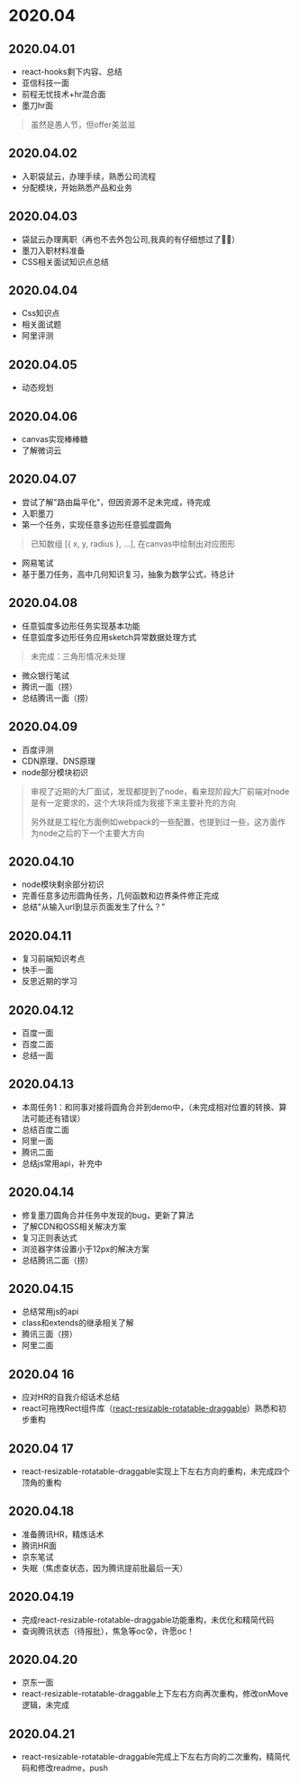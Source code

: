# 2020.04

## 2020.04.01
- react-hooks剩下内容、总结
- 亚信科技一面
- 前程无忧技术+hr混合面
- 墨刀hr面

> 虽然是愚人节，但offer美滋滋

## 2020.04.02

- 入职袋鼠云，办理手续，熟悉公司流程
- 分配模块，开始熟悉产品和业务

## 2020.04.03

- 袋鼠云办理离职（再也不去外包公司,我真的有仔细想过了🤦‍♀️）
- 墨刀入职材料准备
- CSS相关面试知识点总结

## 2020.04.04

- Css知识点
- 相关面试题
- 阿里评测

## 2020.04.05

- 动态规划

## 2020.04.06

- canvas实现棒棒糖
- 了解微词云

## 2020.04.07

- 尝试了解"路由扁平化"，但因资源不足未完成，待完成
- 入职墨刀
- 第一个任务，实现任意多边形任意弧度圆角
> 已知数组 [{ x, y, radius }, ...], 在canvas中绘制出对应图形
- 网易笔试
- 基于墨刀任务，高中几何知识复习，抽象为数学公式，待总计

## 2020.04.08

- 任意弧度多边形任务实现基本功能
- 任意弧度多边形任务应用sketch异常数据处理方式
> 未完成：三角形情况未处理
- 微众银行笔试
- 腾讯一面（捞）
- 总结腾讯一面（捞）

## 2020.04.09

- 百度评测
- CDN原理、DNS原理
- node部分模块初识

> 审视了近期的大厂面试，发现都提到了node，看来现阶段大厂前端对node是有一定要求的，这个大块将成为我接下来主要补充的方向
>
> 另外就是工程化方面例如webpack的一些配置，也提到过一些，这方面作为node之后的下一个主要大方向

## 2020.04.10

- node模块剩余部分初识
- 完善任意多边形圆角任务，几何函数和边界条件修正完成
- 总结"从输入url到显示页面发生了什么？"

## 2020.04.11

- 复习前端知识考点
- 快手一面
- 反思近期的学习

## 2020.04.12

- 百度一面
- 百度二面
- 总结一面

## 2020.04.13

- 本周任务1：和同事对接将圆角合并到demo中，（未完成相对位置的转换、算法可能还有错误）
- 总结百度二面
- 阿里一面
- 腾讯二面
- 总结js常用api，补充中

## 2020.04.14

- 修复墨刀圆角合并任务中发现的bug，更新了算法
- 了解CDN和OSS相关解决方案
- 复习正则表达式
- 浏览器字体设置小于12px的解决方案
- 总结腾讯二面（捞）

## 2020.04.15

- 总结常用js的api
- class和extends的继承相关了解
- 腾讯三面（捞）
- 阿里二面

## 2020.04 16

- 应对HR的自我介绍话术总结
- react可拖拽Rect组件库（[react-resizable-rotatable-draggable](https://github.com/mockingbot/react-resizable-rotatable-draggable)）熟悉和初步重构

## 2020.04 17

- react-resizable-rotatable-draggable实现上下左右方向的重构，未完成四个顶角的重构

## 2020.04.18

- 准备腾讯HR，精炼话术
- 腾讯HR面
- 京东笔试
- 失眠（焦虑查状态，因为腾讯提前批最后一天）

## 2020.04.19

- 完成react-resizable-rotatable-draggable功能重构，未优化和精简代码
- 查询腾讯状态（待报批），焦急等oc😰，许愿oc！

## 2020.04.20

- 京东一面
- react-resizable-rotatable-draggable上下左右方向再次重构，修改onMove逻辑，未完成

## 2020.04.21

- react-resizable-rotatable-draggable完成上下左右方向的二次重构，精简代码和修改readme，push

